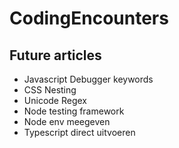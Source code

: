 # CodingEncounters

## Future articles

- Javascript Debugger keywords
- CSS Nesting
- Unicode Regex
- Node testing framework
- Node env meegeven
- Typescript direct uitvoeren
